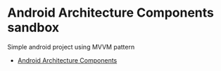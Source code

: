 # Android Architecture Components sandbox

Simple android project using MVVM pattern

* [Android Architecture Components](https://developer.android.com/topic/libraries/architecture/)
